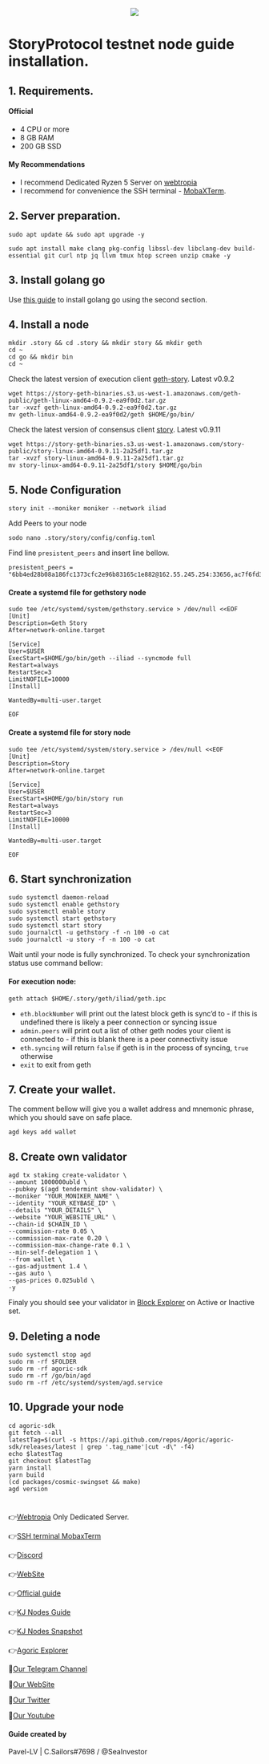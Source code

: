 <p align="center">
 <img src="https://i.postggimg.cc/4dRpshzT/Agoricjpg.jpg"/></a>
</p>

# StoryProtocol testnet node guide installation.

## 1. Requirements.

#### Official 
- 4 CPU or more
- 8 GB RAM
- 200 GB SSD
  
#### My Recommendations
- I recommend Dedicated Ryzen 5 Server on [webtropia](https://bit.ly/45KaUj4)
- I recommend for convenience the SSH terminal - [MobaXTerm](https://mobaxterm.mobatek.net/download.html).

## 2. Server preparation.
```
sudo apt update && sudo apt upgrade -y
```
```
sudo apt install make clang pkg-config libssl-dev libclang-dev build-essential git curl ntp jq llvm tmux htop screen unzip cmake -y
```
## 3. Install golang go
Use [this guide](https://github.com/CryptoSailors/cryptosailors-tools/tree/main/Install%20Golang%20%22Go%22#2-if-you-installing-golang-go-on-clear-server-you-need-input-following-commands) to install golang go using the second section.

## 4. Install a node
```
mkdir .story && cd .story && mkdir story && mkdir geth
cd ~
cd go && mkdir bin
cd ~
```
Check the latest version of execution client [geth-story](https://github.com/piplabs/story-geth/releases). Latest v0.9.2
```
wget https://story-geth-binaries.s3.us-west-1.amazonaws.com/geth-public/geth-linux-amd64-0.9.2-ea9f0d2.tar.gz
tar -xvzf geth-linux-amd64-0.9.2-ea9f0d2.tar.gz
mv geth-linux-amd64-0.9.2-ea9f0d2/geth $HOME/go/bin/
```
Check the latest version of consensus client [story](https://github.com/piplabs/story/releases/tag/v0.9.11). Latest v0.9.11
```
wget https://story-geth-binaries.s3.us-west-1.amazonaws.com/story-public/story-linux-amd64-0.9.11-2a25df1.tar.gz
tar -xvzf story-linux-amd64-0.9.11-2a25df1.tar.gz
mv story-linux-amd64-0.9.11-2a25df1/story $HOME/go/bin
```

## 5. Node Configuration
```
story init --moniker moniker --network iliad
```
Add Peers to your node
```
sodo nano .story/story/config/config.toml
```
Find line `presistent_peers` and insert line bellow.
```
presistent_peers = "6bb4ed28b08a186fc1373cfc2e96b83165c1e882@162.55.245.254:33656,ac7f6fd3b535099d65aad9b23315e69d4ed5e32f@139.59.139.135:26656,fc226b4830bf7947fe7193e83e20501722e7406d@111.119.221.114:26656,f1ec81f4963e78d06cf54f103cb6ca75e19ea831@217.76.159.104:26656,8876a2351818d73c73d97dcf53333e6b7a58c114@3.225.157.207:26656,eeb7d2096a887f8ff8fdde2695c394fcf5a19273@194.238.30.192:36656,c1b1fb63cb1217e6c342c0fd7edf28902e33f189@100.42.179.9:26656"
```
#### Create a systemd file for gethstory node
```
sudo tee /etc/systemd/system/gethstory.service > /dev/null <<EOF
[Unit]
Description=Geth Story
After=network-online.target

[Service]
User=$USER
ExecStart=$HOME/go/bin/geth --iliad --syncmode full
Restart=always
RestartSec=3
LimitNOFILE=10000
[Install]

WantedBy=multi-user.target

EOF
```
#### Create a systemd file for story node
```
sudo tee /etc/systemd/system/story.service > /dev/null <<EOF
[Unit]
Description=Story
After=network-online.target

[Service]
User=$USER
ExecStart=$HOME/go/bin/story run
Restart=always
RestartSec=3
LimitNOFILE=10000
[Install]

WantedBy=multi-user.target

EOF
```
                                                        
## 6. Start synchronization
```
sudo systemctl daemon-reload
sudo systemctl enable gethstory
sudo systemctl enable story
sudo systemctl start gethstory
sudo systemctl start story
sudo journalctl -u gethstory -f -n 100 -o cat
sudo journalctl -u story -f -n 100 -o cat

```
Wait until your node is fully synchronized. To check your synchronization status use command bellow:
#### For execution node:
```
geth attach $HOME/.story/geth/iliad/geth.ipc
```
- `eth.blockNumber` will print out the latest block geth is sync’d to - if this is undefined there is likely a peer connection or syncing issue
- `admin.peers` will print out a list of other geth nodes your client is connected to - if this is blank there is a peer connectivity issue
- `eth.syncing` will return `false` if geth is in the process of syncing, `true` otherwise
- `exit` to exit from geth

## 7. Create your wallet.
The comment bellow will give you a wallet address and mnemonic phrase, which you should save on safe place.
```
agd keys add wallet
```

## 8. Сreate own validator
```
agd tx staking create-validator \
--amount 1000000ubld \
--pubkey $(agd tendermint show-validator) \
--moniker "YOUR_MONIKER_NAME" \
--identity "YOUR_KEYBASE_ID" \
--details "YOUR_DETAILS" \
--website "YOUR_WEBSITE_URL" \
--chain-id $CHAIN_ID \
--commission-rate 0.05 \
--commission-max-rate 0.20 \
--commission-max-change-rate 0.1 \
--min-self-delegation 1 \
--from wallet \
--gas-adjustment 1.4 \
--gas auto \
--gas-prices 0.025ubld \
-y

```
Finaly you should see your validator in [Block Explorer](https://agoric.explorers.guru/) on Active or Inactive set.

## 9. Deleting a node
```
sudo systemctl stop agd
sudo rm -rf $FOLDER
sudo rm -rf agoric-sdk
sudo rm -rf /go/bin/agd
sudo rm -rf /etc/systemd/system/agd.service
```

## 10. Upgrade your node
```
cd agoric-sdk
git fetch --all
latestTag=$(curl -s https://api.github.com/repos/Agoric/agoric-sdk/releases/latest | grep '.tag_name'|cut -d\" -f4)
echo $latestTag
git checkout $latestTag
yarn install
yarn build
(cd packages/cosmic-swingset && make)
agd version
```

#
👉[Webtropia](https://bit.ly/45KaUj4) Only Dedicated Server.

👉[SSH terminal MobaxTerm](https://mobaxterm.mobatek.net/download.html)

👉[Discord](https://discord.gg/agoric-585576150827532298)

👉[WebSite](https://agoric.com/)

👉[Official guide](https://github.com/Agoric/agoric-sdk)

👉[KJ Nodes Guide](https://services.kjnodes.com/mainnet/agoric/installation/)

👉[KJ Nodes Snapshot](https://services.kjnodes.com/mainnet/agoric/snapshot/)

👉[Agoric Explorer](https://agoric.explorers.guru/)

🔰[Our Telegram Channel](https://t.me/CryptoSailorsAnn)

🔰[Our WebSite](cryptosailors.tech)

🔰[Our Twitter](https://twitter.com/Crypto_Sailors)

🔰[Our Youtube](https://www.youtube.com/@CryptoSailors)

#### Guide created by 
Pavel-LV | C.Sailors#7698 / @SeaInvestor
